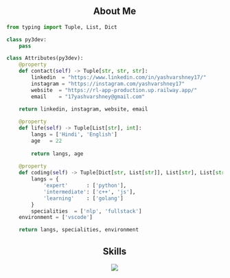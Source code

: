 <!-- <p align="center">
    <img alt="" src=https://img.shields.io/github/stars/py3-dev?style=for-the-badge&?affiliations=OWNER%2CCOLLABORATOR />
    <img alt="" src=https://komarev.com/ghpvc/?username=py3-dev&style=for-the-badge />
</p> -->


<h2 align="center">About Me </h2>

```python
from typing import Tuple, List, Dict

class py3dev:
    pass

class Attributes(py3dev):
    @property
    def contact(self) -> Tuple[str, str, str]:
        linkedin  = "https://www.linkedin.com/in/yashvarshney17/"
        instagram = "https://instagram.com/yashvarshney17"
        website  = "https://rl-app-production.up.railway.app/"
        email    = "17yashvarshney@gmail.com"
	    
	return linkedin, instagram, website, email

    @property
    def life(self) -> Tuple[List[str], int]:
        langs = ['Hindi', 'English']
        age   = 22
		
        return langs, age
	
    @property
    def coding(self) -> Tuple[Dict[str, List[str]], List[str], List[str]]:
        langs = {
            'expert'      : ['python'],
            'intermediate': ['c++', 'js'],
            'learning'    : ['golang']
        }
        specialities  = ['nlp', 'fullstack']
	environment = ['vscode']

	return langs, specialities, environment
```
<h2 align="center">Skills </h2>

<p align="center">
  <a href="https://skillicons.dev">
    <img src="https://skillicons.dev/icons?i=python,vscode,c,cs,cpp,js,html" />
  </a>
</p>

<p href="https://discord.gg/onlp" align="center">
    <img alt="" src="https://github-readme-stats.vercel.app/api?username=py3-dev&theme=tokyonight&show_icons=true">
</p>

<p href="https://discord.gg/onlp" align="center">
    <img alt="" src=https://lanyard.cnrad.dev/api/1115378147630788618/>
</p>
